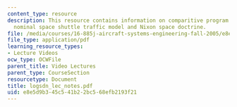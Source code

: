 ```yaml
---
content_type: resource
description: This resource contains information on comparitive program accomplishments,
  nominal space shuttle traffic model and Nixon space doctrine.
file: /media/courses/16-885j-aircraft-systems-engineering-fall-2005/e8e5d9b345c541b22bc568efb2193f21_logsdn_lec_notes.pdf
file_type: application/pdf
learning_resource_types:
- Lecture Videos
ocw_type: OCWFile
parent_title: Video Lectures
parent_type: CourseSection
resourcetype: Document
title: logsdn_lec_notes.pdf
uid: e8e5d9b3-45c5-41b2-2bc5-68efb2193f21
---
```

